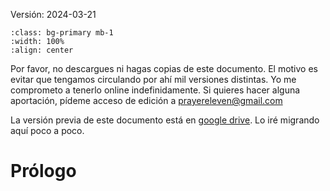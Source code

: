 Versión: 2024-03-21

```{image} ./images/upsidedown.jpg
:class: bg-primary mb-1
:width: 100%
:align: center
```

Por favor, no descargues ni hagas copias de este documento. El motivo es evitar que tengamos circulando por ahí mil versiones distintas. Yo me comprometo a tenerlo online indefinidamente. Si quieres hacer alguna aportación, pídeme acceso de edición a prayereleven@gmail.com

La versión previa de este documento está en [google
drive](https://docs.google.com/document/d/1cQ_I8cgq3bMA2WR1KymF16LnHuqVaUQ8Uf8r2FptAfU/edit#heading=h.4m4363o7sliv).
Lo iré migrando aquí poco a poco.

# Prólogo

```{tableofcontents}
```
